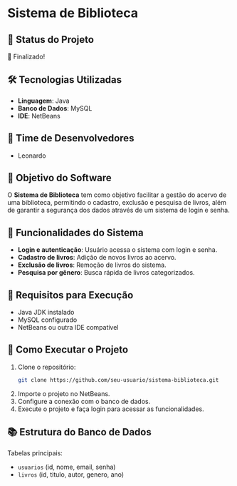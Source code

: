 # Sistema de Biblioteca

## 📌 Status do Projeto
📌 Finalizado!

## 🛠️ Tecnologias Utilizadas
- **Linguagem**: Java
- **Banco de Dados**: MySQL
- **IDE**: NetBeans

## 👥 Time de Desenvolvedores
- Leonardo

## 🎯 Objetivo do Software
O **Sistema de Biblioteca** tem como objetivo facilitar a gestão do acervo de uma biblioteca, permitindo o cadastro, exclusão e pesquisa de livros, além de garantir a segurança dos dados através de um sistema de login e senha.

## 🔧 Funcionalidades do Sistema
- **Login e autenticação**: Usuário acessa o sistema com login e senha.
- **Cadastro de livros**: Adição de novos livros ao acervo.
- **Exclusão de livros**: Remoção de livros do sistema.
- **Pesquisa por gênero**: Busca rápida de livros categorizados.

## 📌 Requisitos para Execução
- Java JDK instalado
- MySQL configurado
- NetBeans ou outra IDE compatível

## 🚀 Como Executar o Projeto
1. Clone o repositório:
   ```bash
   git clone https://github.com/seu-usuario/sistema-biblioteca.git
   ```
2. Importe o projeto no NetBeans.
3. Configure a conexão com o banco de dados.
4. Execute o projeto e faça login para acessar as funcionalidades.

## 📚 Estrutura do Banco de Dados
Tabelas principais:
- `usuarios` (id, nome, email, senha)
- `livros` (id, titulo, autor, genero, ano)



